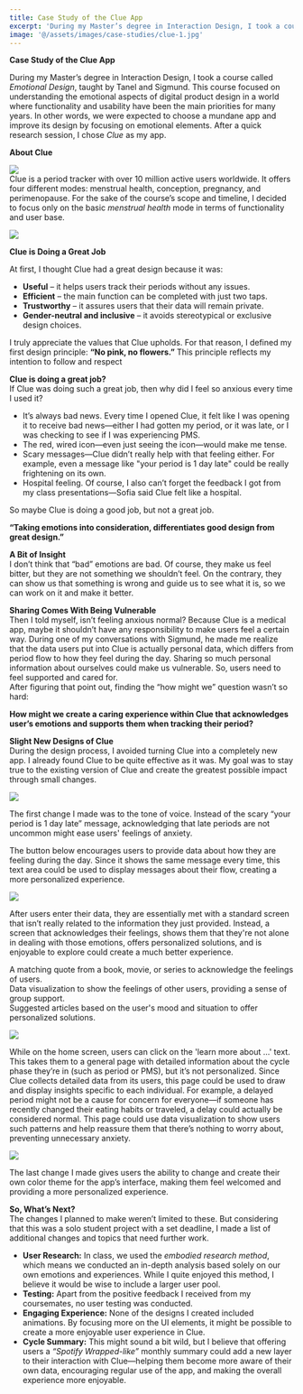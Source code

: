 ```yaml
---
title: Case Study of the Clue App
excerpt: 'During my Master’s degree in Interaction Design, I took a course called *Emotional Design*, taught by Tanel and Sigmund. This course focused on understanding the emotional aspects of digital product design in a world where functionality and usability have been the main priorities for many years. In other words, we were expected to choose a mundane app and improve its design by focusing on emotional elements. After a quick research session, I chose *Clue* as my app.'
image: '@/assets/images/case-studies/clue-1.jpg'
---
```


**Case Study of the Clue App**

During my Master’s degree in Interaction Design, I took a course called *Emotional Design*, taught by Tanel and Sigmund. This course focused on understanding the emotional aspects of digital product design in a world where functionality and usability have been the main priorities for many years. In other words, we were expected to choose a mundane app and improve its design by focusing on emotional elements. After a quick research session, I chose *Clue* as my app.

**About Clue**

![](@/assets/images/case-studies/clue-1.jpg)  
Clue is a period tracker with over 10 million active users worldwide. It offers four different modes: menstrual health, conception, pregnancy, and perimenopause. For the sake of the course’s scope and timeline, I decided to focus only on the basic *menstrual health* mode in terms of functionality and user base.

![](@/assets/images/case-studies/clue-2.jpg)

**Clue is Doing a Great Job**

At first, I thought Clue had a great design because it was:

* **Useful** – it helps users track their periods without any issues.  
* **Efficient** – the main function can be completed with just two taps.  
* **Trustworthy** – it assures users that their data will remain private.  
* **Gender-neutral and inclusive** – it avoids stereotypical or exclusive design choices.

I truly appreciate the values that Clue upholds. For that reason, I defined my first design principle: **“No pink, no flowers.”** This principle reflects my intention to follow and respect 

**Clue is doing a great job?**  
If Clue was doing such a great job, then why did I feel so anxious every time I used it?

* It’s always bad news. Every time I opened Clue, it felt like I was opening it to receive bad news—either I had gotten my period, or it was late, or I was checking to see if I was experiencing PMS.  
* The red, wired icon—even just seeing the icon—would make me tense.  
* Scary messages—Clue didn’t really help with that feeling either. For example, even a message like "your period is 1 day late" could be really frightening on its own.  
* Hospital feeling. Of course, I also can’t forget the feedback I got from my class presentations—Sofia said Clue felt like a hospital.

So maybe Clue is doing a good job, but not a great job.

**“Taking emotions into consideration, differentiates good design from great design.”**

**A Bit of Insight**  
 I don’t think that “bad” emotions are bad. Of course, they make us feel bitter, but they are not something we shouldn’t feel. On the contrary, they can show us that something is wrong and guide us to see what it is, so we can work on it and make it better.

**Sharing Comes With Being Vulnerable**  
 Then I told myself, isn’t feeling anxious normal? Because Clue is a medical app, maybe it shouldn’t have any responsibility to make users feel a certain way. During one of my conversations with Sigmund, he made me realize that the data users put into Clue is actually personal data, which differs from period flow to how they feel during the day. Sharing so much personal information about ourselves could make us vulnerable. So, users need to feel supported and cared for.  
 After figuring that point out, finding the “how might we” question wasn’t so hard:

**How might we create a caring experience within Clue that acknowledges user’s emotions and supports them when tracking their period?**

**Slight New Designs of Clue**  
During the design process, I avoided turning Clue into a completely new app. I already found Clue to be quite effective as it was. My goal was to stay true to the existing version of Clue and create the greatest possible impact through small changes.

![](@/assets/images/case-studies/clue-3.jpg)

The first change I made was to the tone of voice. Instead of the scary “your period is 1 day late” message, acknowledging that late periods are not uncommon might ease users' feelings of anxiety.

The button below encourages users to provide data about how they are feeling during the day. Since it shows the same message every time, this text area could be used to display messages about their flow, creating a more personalized experience.

![](@/assets/images/case-studies/clue-4.jpg)

After users enter their data, they are essentially met with a standard screen that isn’t really related to the information they just provided. Instead, a screen that acknowledges their feelings, shows them that they're not alone in dealing with those emotions, offers personalized solutions, and is enjoyable to explore could create a much better experience.

A matching quote from a book, movie, or series to acknowledge the feelings of users.  
Data visualization to show the feelings of other users, providing a sense of group support.  
Suggested articles based on the user's mood and situation to offer personalized solutions.

![](@/assets/images/case-studies/clue-5.jpg)

While on the home screen, users can click on the 'learn more about ...' text. This takes them to a general page with detailed information about the cycle phase they’re in (such as period or PMS), but it’s not personalized. Since Clue collects detailed data from its users, this page could be used to draw and display insights specific to each individual. For example, a delayed period might not be a cause for concern for everyone—if someone has recently changed their eating habits or traveled, a delay could actually be considered normal. This page could use data visualization to show users such patterns and help reassure them that there’s nothing to worry about, preventing unnecessary anxiety.

![](@/assets/images/case-studies/clue-6.jpg)

The last change I made gives users the ability to change and create their own color theme for the app’s interface, making them feel welcomed and providing a more personalized experience.

**So, What’s Next?**  
The changes I planned to make weren’t limited to these. But considering that this was a solo student project with a set deadline, I made a list of additional changes and topics that need further work.

* **User Research:** In class, we used the *embodied research method*, which means we conducted an in-depth analysis based solely on our own emotions and experiences. While I quite enjoyed this method, I believe it would be wise to include a larger user pool.  
* **Testing:** Apart from the positive feedback I received from my coursemates, no user testing was conducted.  
* **Engaging Experience:** None of the designs I created included animations. By focusing more on the UI elements, it might be possible to create a more enjoyable user experience in Clue.  
* **Cycle Summary:** This might sound a bit wild, but I believe that offering users a *“Spotify Wrapped-like”* monthly summary could add a new layer to their interaction with Clue—helping them become more aware of their own data, encouraging regular use of the app, and making the overall experience more enjoyable.